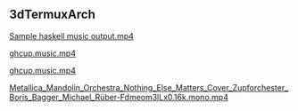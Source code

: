 ## 3dTermuxArch

[Sample haskell music output.mp4](https://user-images.githubusercontent.com/27742457/151226841-d11e98af-75a8-41c4-8862-fb2fa219e034.mp4)

<!-- ##### -r--r--r-- [setupTermuxArch](https://raw.githubusercontent.com/TermuxArch/TermuxArch/master/setupTermuxArch)
##### -rwxrwxrwx [setupTermuxArch](https://TermuxArch.github.io/TermuxArch/setupTermuxArch) -->

<!-- [ghcup.music.mp4](https://raw.githubusercontent.com/TermuxArch/3dTermuxArch/master/mono/ghcup.music.mp4) -->

[ghcup.music.mp4](https://TermuxArch.github.io/3dTermuxArch/mono/ghcup.music.mp4)

[ghcup.music.mp4](https://TermuxArch.github.io/3dTermuxArch/mono/ghcup.music.mp4)

[Metallica_Mandolin_Orchestra_Nothing_Else_Matters_Cover_Zupforchester_Boris_Bagger_Michael_Rüber-Fdmeom3lLx0.16k.mono.mp4](https://TermuxArch.github.io/3dTermuxArch/mono/Metallica_Mandolin_Orchestra_Nothing_Else_Matters_Cover_Zupforchester_Boris_Bagger_Michael_Rüber-Fdmeom3lLx0.16k.mono.mp4)
<!-- TermuxArch/3dTermuxArch README.md EOF -->

